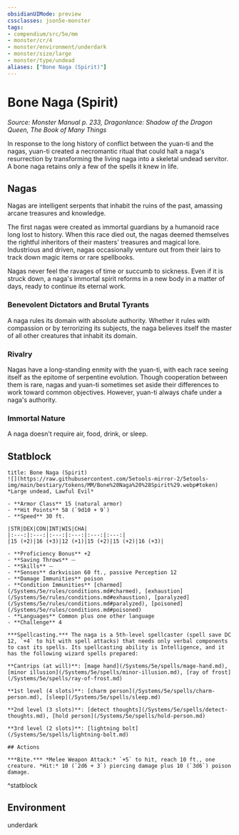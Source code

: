 ```yaml
---
obsidianUIMode: preview
cssclasses: json5e-monster
tags:
- compendium/src/5e/mm
- monster/cr/4
- monster/environment/underdark
- monster/size/large
- monster/type/undead
aliases: ["Bone Naga (Spirit)"]
---
```

# Bone Naga (Spirit)
*Source: Monster Manual p. 233, Dragonlance: Shadow of the Dragon Queen, The Book of Many Things*  

In response to the long history of conflict between the yuan-ti and the nagas, yuan-ti created a necromantic ritual that could halt a naga's resurrection by transforming the living naga into a skeletal undead servitor. A bone naga retains only a few of the spells it knew in life.

## Nagas

Nagas are intelligent serpents that inhabit the ruins of the past, amassing arcane treasures and knowledge.

The first nagas were created as immortal guardians by a humanoid race long lost to history. When this race died out, the nagas deemed themselves the rightful inheritors of their masters' treasures and magical lore. Industrious and driven, nagas occasionally venture out from their lairs to track down magic items or rare spellbooks.

Nagas never feel the ravages of time or succumb to sickness. Even if it is struck down, a naga's immortal spirit reforms in a new body in a matter of days, ready to continue its eternal work.

### Benevolent Dictators and Brutal Tyrants

A naga rules its domain with absolute authority. Whether it rules with compassion or by terrorizing its subjects, the naga believes itself the master of all other creatures that inhabit its domain.

### Rivalry

Nagas have a long-standing enmity with the yuan-ti, with each race seeing itself as the epitome of serpentine evolution. Though cooperation between them is rare, nagas and yuan-ti sometimes set aside their differences to work toward common objectives. However, yuan-ti always chafe under a naga's authority.

### Immortal Nature

A naga doesn't require air, food, drink, or sleep.

## Statblock

```ad-statblock
title: Bone Naga (Spirit)
![](https://raw.githubusercontent.com/5etools-mirror-2/5etools-img/main/bestiary/tokens/MM/Bone%20Naga%20%28Spirit%29.webp#token)
*Large undead, Lawful Evil*

- **Armor Class** 15 (natural armor)
- **Hit Points** 58 (`9d10 + 9`)
- **Speed** 30 ft.

|STR|DEX|CON|INT|WIS|CHA|
|:---:|:---:|:---:|:---:|:---:|:---:|
|15 (+2)|16 (+3)|12 (+1)|15 (+2)|15 (+2)|16 (+3)|

- **Proficiency Bonus** +2
- **Saving Throws** ⏤
- **Skills** ⏤
- **Senses** darkvision 60 ft., passive Perception 12
- **Damage Immunities** poison
- **Condition Immunities** [charmed](/Systems/5e/rules/conditions.md#charmed), [exhaustion](/Systems/5e/rules/conditions.md#exhaustion), [paralyzed](/Systems/5e/rules/conditions.md#paralyzed), [poisoned](/Systems/5e/rules/conditions.md#poisoned)
- **Languages** Common plus one other language
- **Challenge** 4

***Spellcasting.*** The naga is a 5th-level spellcaster (spell save DC 12, `+4` to hit with spell attacks) that needs only verbal components to cast its spells. Its spellcasting ability is Intelligence, and it has the following wizard spells prepared:

**Cantrips (at will)**: [mage hand](/Systems/5e/spells/mage-hand.md), [minor illusion](/Systems/5e/spells/minor-illusion.md), [ray of frost](/Systems/5e/spells/ray-of-frost.md)

**1st level (4 slots)**: [charm person](/Systems/5e/spells/charm-person.md), [sleep](/Systems/5e/spells/sleep.md)

**2nd level (3 slots)**: [detect thoughts](/Systems/5e/spells/detect-thoughts.md), [hold person](/Systems/5e/spells/hold-person.md)

**3rd level (2 slots)**: [lightning bolt](/Systems/5e/spells/lightning-bolt.md)

## Actions

***Bite.*** *Melee Weapon Attack:* `+5` to hit, reach 10 ft., one creature. *Hit:* 10 (`2d6 + 3`) piercing damage plus 10 (`3d6`) poison damage.
```
^statblock

## Environment

underdark